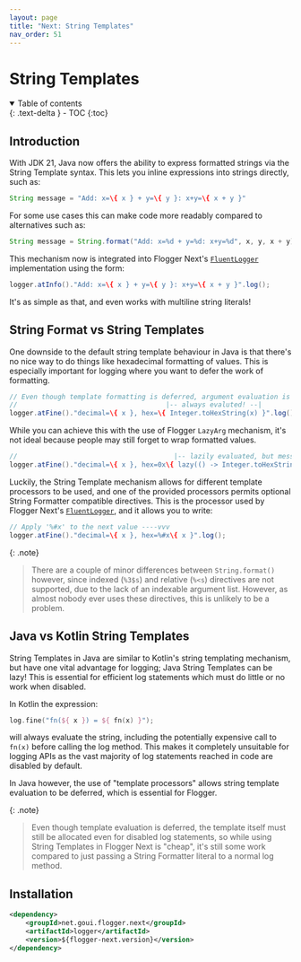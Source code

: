 ```yaml
---
layout: page
title: "Next: String Templates"
nav_order: 51
---
```


# String Templates

<details open markdown="block">
  <summary>
    Table of contents
  </summary>
  {: .text-delta }
- TOC
{:toc}
</details>

## Introduction

With JDK 21, Java now offers the ability to express formatted strings via the String Template
syntax. This lets you inline expressions into strings directly, such as:

<!-- @formatter:off -->
```java
String message = "Add: x=\{ x } + y=\{ y }: x+y=\{ x + y }"
```
<!-- @formatter:on -->

For some use cases this can make code more readably compared to alternatives such as:

<!-- @formatter:off -->
```java
String message = String.format("Add: x=%d + y=%d: x+y=%d", x, y, x + y);
```
<!-- @formatter:on -->

This mechanism now is integrated into Flogger Next's [`FluentLogger`]({{site.next.FluentLogger}})
implementation using the form:

<!-- @formatter:off -->
```java
logger.atInfo()."Add: x=\{ x } + y=\{ y }: x+y=\{ x + y }".log();
```
<!-- @formatter:on -->

It's as simple as that, and even works with multiline string literals!

## String Format vs String Templates

One downside to the default string template behaviour in Java is that there's no nice way to do
things like hexadecimal formatting of values. This is especially important for logging where you
want to defer the work of formatting.

<!-- @formatter:off -->
```java
// Even though template formatting is deferred, argument evaluation is not!
//                                     |-- always evaluted! --|
logger.atFine()."decimal=\{ x }, hex=\{ Integer.toHexString(x) }".log();
```
<!-- @formatter:on -->

While you can achieve this with the use of Flogger `LazyArg` mechanism, it's not ideal because
people may still forget to wrap formatted values.

<!-- @formatter:off -->
```java
//                                       |-- lazily evaluated, but messy! --|
logger.atFine()."decimal=\{ x }, hex=0x\{ lazy(() -> Integer.toHexString(x)) }".log();
```
<!-- @formatter:on -->

Luckily, the String Template mechanism allows for different template processors to be used, and one
of the provided processors permits optional String Formatter compatible directives. This is the
processor used by Flogger Next's [`FluentLogger`]({{site.next.FluentLogger}}), and it allows you to
write:

<!-- @formatter:off -->
```java
// Apply '%#x' to the next value ----vvv 
logger.atFine()."decimal=\{ x }, hex=%#x\{ x }".log();
```
<!-- @formatter:on -->

{: .note}
> There are a couple of minor differences between `String.format()` however, since indexed (`%3$s`)
> and relative (`%<s`) directives are not supported, due to the lack of an indexable argument list.
> However, as almost nobody ever uses these directives, this is unlikely to be a problem.

## Java vs Kotlin String Templates

String Templates in Java are similar to Kotlin's string templating mechanism, but have one vital
advantage for logging; Java String Templates can be lazy! This is essential for efficient log
statements which must do little or no work when disabled.

In Kotlin the expression:

<!-- @formatter:off -->
```kotlin
log.fine("fn(${ x }) = ${ fn(x) }");
```
<!-- @formatter:on -->

will always evaluate the string, including the potentially expensive call to `fn(x)` before calling
the log method. This makes it completely unsuitable for logging APIs as the vast majority of log
statements reached in code are disabled by default.

In Java however, the use of "template processors" allows string template evaluation to be deferred,
which is essential for Flogger.

{: .note}
> Even though template evaluation is deferred, the template itself must still be allocated even for
> disabled log statements, so while using String Templates in Flogger Next is "cheap", it's still
> some work compared to just passing a String Formatter literal to a normal log method.

## Installation

<!-- @formatter:off -->
```xml
<dependency>
    <groupId>net.goui.flogger.next</groupId>
    <artifactId>logger</artifactId>
    <version>${flogger-next.version}</version>
</dependency>
```
<!-- @formatter:on -->
